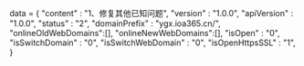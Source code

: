 <span id = 'versionData'>data = {
"content" : "1、修复其他已知问题",
"version" : "1.0.0",
"apiVersion" : "1.0.0",
"status" : "2",
"domainPrefix" : "ygx.ioa365.cn/",
"onlineOldWebDomains":[],
"onlineNewWebDomains":[],
"isOpen" : "0",
"isSwitchDomain" : "0",
"isSwitchWebDomain" : "0",
"isOpenHttpsSSL" : "1",
}</span>
